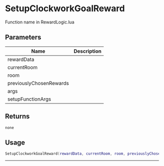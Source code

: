 # SetupClockworkGoalReward

Function name in RewardLogic.lua

## Parameters

| Name                    | Description |
| ----------------------- | ----------- |
| rewardData              |             |
| currentRoom             |             |
| room                    |             |
| previouslyChosenRewards |             |
| args                    |             |
| setupFunctionArgs       |             |

## Returns

`none`

## Usage

```lua
SetupClockworkGoalReward(rewardData, currentRoom, room, previouslyChosenRewards, args, setupFunctionArgs)
```

---
